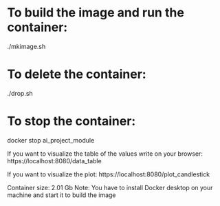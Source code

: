 # To build the image and run the container:

./mkimage.sh

# To delete the container:

./drop.sh

# To stop the container:

docker stop ai_project_module

If you want to visualize the table of the values write on your browser:
https://localhost:8080/data_table

If you want to visualize the plot:
https://localhost:8080/plot_candlestick

Container size: 2.01 Gb
Note: You have to install Docker desktop on your machine and start it to build the image
